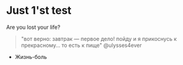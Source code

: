 Just 1'st test
==============

Are you lost your life?

> "вот верно: завтрак — первое дело! пойду и я прикоснусь к прекрасному… то есть к пище" @ulysses4ever

* Жизнь-боль


